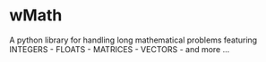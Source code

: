 # wMath
A python library for handling long mathematical problems featuring INTEGERS - FLOATS - MATRICES - VECTORS - and more ... 
